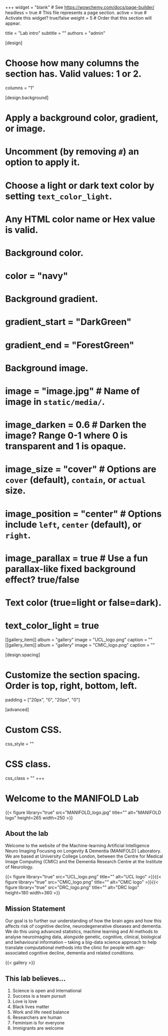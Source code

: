 +++
widget = "blank"  # See https://wowchemy.com/docs/page-builder/
headless = true  # This file represents a page section.
active = true  # Activate this widget? true/false
weight = 5  # Order that this section will appear.

title = "Lab intro"
subtitle = ""
authors = "admin"

[design]
  # Choose how many columns the section has. Valid values: 1 or 2.
  columns = "1"

[design.background]
  # Apply a background color, gradient, or image.
  #   Uncomment (by removing `#`) an option to apply it.
  #   Choose a light or dark text color by setting `text_color_light`.
  #   Any HTML color name or Hex value is valid.

  # Background color.
  # color = "navy"
  
  # Background gradient.
#  gradient_start = "DarkGreen"
#  gradient_end = "ForestGreen"
 
  # Background image.
  # image = "image.jpg"  # Name of image in `static/media/`.
  # image_darken = 0.6  # Darken the image? Range 0-1 where 0 is transparent and 1 is opaque.
  # image_size = "cover"  #  Options are `cover` (default), `contain`, or `actual` size.
  # image_position = "center"  # Options include `left`, `center` (default), or `right`.
  # image_parallax = true  # Use a fun parallax-like fixed background effect? true/false
  
  # Text color (true=light or false=dark).
  # text_color_light = true

[[gallery_item]]
  album = "gallery"
  image = "UCL_logo.png"
  caption = ""
 [[gallery_item]]
  album = "gallery"
  image = "CMIC_logo.png"
  caption = ""

[design.spacing]
  # Customize the section spacing. Order is top, right, bottom, left.
  padding = ["20px", "0", "20px", "0"]

[advanced]
 # Custom CSS. 
 css_style = ""
 
 # CSS class.
 css_class = ""
+++

# Welcome to the MANIFOLD Lab

{{< figure library="true" src="MANIFOLD_logo.jpg" title="" alt="MANIFOLD logo" height=265 width=250 >}}

## About the lab
Welcome to the website of the Machine-learning Artificial Intelligence Neuro Imaging Focusing on Longevity & Dementia (MANIFOLD) Laboratory. We are based at University College London, between the Centre for Medical Image Computing (CMIC) and the Dementia Research Centre at the Institute of Neurology.

{{< figure library="true" src="UCL_logo.png" title="" alt="UCL logo" >}}{{< figure library="true" src="CMIC_logo.png" title="" alt="CMIC logo" >}}{{< figure library="true" src="DRC_logo.png" title="" alt="DRC logo" height=180 width=360 >}}

## Mission Statement

Our goal is to further our understanding of how the brain ages and how this affects risk of cognitive decline, neurodegenerative diseases and dementia. We do this using advanced statistics, machine learning and AI methods to analyse neuroimaging data, alongside genetic, cognitive, clinical, biological and behavioural information – taking a big-data science approach to help translate computational methods into the clinic for people with age-associated cognitive decline, dementia and related conditions. 

{{< gallery >}}

## This lab believes... 

1. Science is open and international
2. Success is a team pursuit 
3. Love is love 
4. Black lives matter 
5. Work and life need balance 
6. Researchers are human 
7. Feminism is for everyone 
8. Immigrants are welcome 
